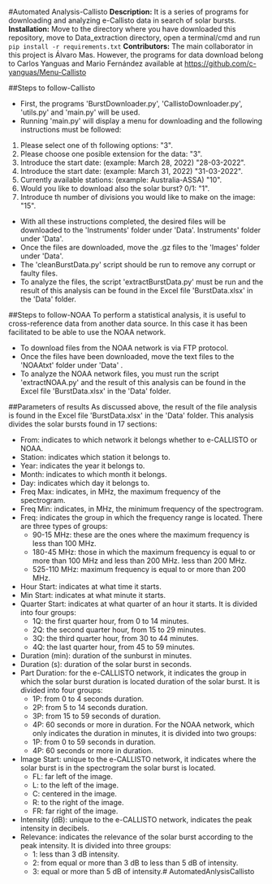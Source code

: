 #Automated Analysis-Callisto
**Description:** It is a series of programs for downloading and analyzing e-Callisto data in search of solar bursts.
**Installation:** Move to the directory where you have downloaded this repository, move to Data_extraction directory, open a terminal/cmd and run ` pip install -r requirements.txt`
**Contributors:** The main collaborator in this project is Álvaro Mas. However, the programs for data download belong to Carlos Yanguas and Mario Fernández available at https://github.com/c-yanguas/Menu-Callisto

##Steps to follow-Callisto
- First, the programs 'BurstDownloader.py', 'CallistoDownloader.py', 'utils.py' and 'main.py' will be used.
- Running 'main.py' will display a menu for downloading and the following instructions must be followed:
1. Please select one of th following options: "3".
2. Please choose one posible extension for the data: "3".
3. Introduce the start date: (example: March 28, 2022) "28-03-2022".
4. Introduce the start date: (example: March 31, 2022) "31-03-2022".
5. Currently available stations: (example: Australia-ASSA) "10".
6. Would you like to download also the solar burst? 0/1: "1".
7. Introduce th number of divisions you would like to make on the image: "15".
- With all these instructions completed, the desired files will be downloaded to the 'Instruments' folder under 'Data'. Instruments' folder under 'Data'. 
- Once the files are downloaded, move the .gz files to the 'Images' folder under 'Data'.
- The 'cleanBurstData.py' script should be run to remove any corrupt or faulty files.
- To analyze the files, the script 'extractBurstData.py' must be run and the result of this analysis can be found in the Excel file 'BurstData.xlsx' in the 'Data' folder.

##Steps to follow-NOAA
To perform a statistical analysis, it is useful to cross-reference data from another data source. In this case it has been facilitated to be able to use the NOAA network.
- To download files from the NOAA network is via FTP protocol.
- Once the files have been downloaded, move the text files to the 'NOAAtxt' folder under 'Data' .
- To analyze the NOAA network files, you must run the script 'extractNOAA.py' and the result of this analysis can be found in the Excel file 'BurstData.xlsx' in the 'Data' folder.

##Parameters of results
As discussed above, the result of the file analysis is found in the Excel file 'BurstData.xlsx' in the 'Data' folder. This analysis divides the solar bursts found in 17 sections:
- From: indicates to which network it belongs whether to e-CALLISTO or NOAA.
- Station: indicates which station it belongs to.
- Year: indicates the year it belongs to.
- Month: indicates to which month it belongs.
- Day: indicates which day it belongs to.
- Freq Max: indicates, in MHz, the maximum frequency of the spectrogram.
- Freq Min: indicates, in MHz, the minimum frequency of the spectrogram.
- Freq: indicates the group in which the frequency range is located. There are three types of groups:
	- 90-15 MHz: these are the ones where the maximum frequency is less than 100 MHz.
	- 180-45 MHz: those in which the maximum frequency is equal to or more than 100 MHz and less than 200 MHz.
less than 200 MHz.
	- 525-110 MHz: maximum frequency is equal to or more than 200 MHz.
- Hour Start: indicates at what time it starts.
- Min Start: indicates at what minute it starts.
- Quarter Start: indicates at what quarter of an hour it starts. It is divided into four groups:
	- 1Q: the first quarter hour, from 0 to 14 minutes.
	- 2Q: the second quarter hour, from 15 to 29 minutes.
	- 3Q: the third quarter hour, from 30 to 44 minutes.
	- 4Q: the last quarter hour, from 45 to 59 minutes.
- Duration (min): duration of the sunburst in minutes.
- Duration (s): duration of the solar burst in seconds.
- Part Duration: for the e-CALLISTO network, it indicates the group in which the solar burst duration is located duration of the solar burst. It is divided into four groups:
	- 1P: from 0 to 4 seconds duration.
	- 2P: from 5 to 14 seconds duration.
	- 3P: from 15 to 59 seconds of duration.
	- 4P: 60 seconds or more in duration.
For the NOAA network, which only indicates the duration in minutes, it is divided into two groups:
	- 1P: from 0 to 59 seconds in duration.
	- 4P: 60 seconds or more in duration.
- Image Start: unique to the e-CALLISTO network, it indicates where the solar burst is in the spectrogram the solar burst is located.
	- FL: far left of the image.
	- L: to the left of the image.
	- C: centered in the image.
	- R: to the right of the image.
	- FR: far right of the image.
- Intensity (dB): unique to the e-CALLISTO network, indicates the peak intensity in decibels.
- Relevance: indicates the relevance of the solar burst according to the peak intensity. It is divided into three groups:
	- 1: less than 3 dB intensity.
	- 2: from equal or more than 3 dB to less than 5 dB of intensity.
	- 3: equal or more than 5 dB of intensity.# AutomatedAnlysisCallisto
